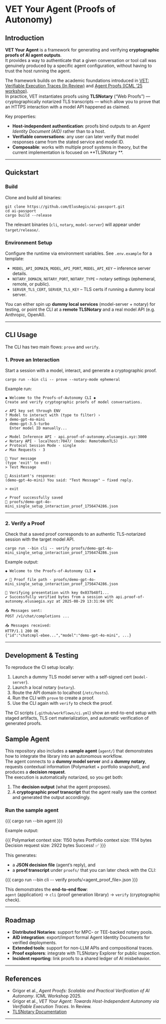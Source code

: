 # VET Your Agent (Proofs of Autonomy)

## Introduction

**VET Your Agent** is a framework for generating and verifying **cryptographic proofs of AI agent outputs**.  
It provides a way to authenticate that a given conversation or tool call was genuinely produced by a specific agent
configuration, without having to trust the host running the agent.

The framework builds on the academic foundations introduced
in [VET: Verifiable Execution Traces (In Review)](https://drive.google.com/file/d/1WxR3BzXjVkJdU46deZkrpNnmUapETQNm/view?usp=share_link)
and [Agent Proofs (ICML ’25 workshop)](https://openreview.net/forum?id=3vC8POdixP).  
In practice, VET instantiates proofs using **TLSNotary** (“Web Proofs”) — cryptographically notarized TLS transcripts —
which allow you to prove that an HTTPS interaction with a model API happened as claimed.

Key properties:

- **Host-independent authentication**: proofs bind outputs to an *Agent Identity Document (AID)* rather than to a host.
- **Verifiable conversations**: any user can later verify that model responses came from the stated service and model
  ID.
- **Composable**: works with multiple proof systems in theory, but the current implementation is focused on **TLSNotary
  **.

---

## Quickstart

### Build

Clone and build all binaries:

```
git clone https://github.com/ElusAegis/ai-passport.git
cd ai-passport
cargo build --release
```

The relevant binaries (`cli`, `notary`, `model-server`) will appear under `target/release/`.

### Environment Setup

Configure the runtime via environment variables. See `.env.example` for a template:

- `MODEL_API_DOMAIN`, `MODEL_API_PORT`, `MODEL_API_KEY` – inference server details.
- `NOTARY_DOMAIN`, `NOTARY_PORT`, `NOTARY_TYPE` – notary settings (ephemeral, remote, or public).
- `SERVER_TLS_CERT`, `SERVER_TLS_KEY` – TLS certs if running a dummy local server.

You can either spin up **dummy local services** (model-server + notary) for testing, or point the CLI at a **remote
TLSNotary** and a real model API (e.g. Anthropic, OpenAI).

---

## CLI Usage

The CLI has two main flows: `prove` and `verify`.

### 1. Prove an Interaction

Start a session with a model, interact, and generate a cryptographic proof.

```
cargo run --bin cli -- prove --notary-mode ephemeral
```

Example run:

```
◆ Welcome to the Proofs-of-Autonomy CLI ◆
Create and verify cryptographic proofs of model conversations.

✔ API key set through ENV
? Model to interact with (type to filter) ›  
❯ demo-gpt-4o-mini
  demo-gpt-3.5-turbo
  Enter model ID manually...

✔ Model Inference API · api.proof-of-autonomy.elusaegis.xyz:3000
✔ Notary API · localhost:7047/ (mode: RemoteNonTLS)
✔ Protocol Session Mode · single
✔ Max Requests · 3

💬 Your message
(type 'exit' to end): 
> Test Message

🤖 Assistant's response:
(demo-gpt-4o-mini) You said: "Test Message" — fixed reply.

> exit

✔ Proof successfully saved
📂 proofs/demo-gpt-4o-mini_single_setup_interaction_proof_1756474286.json
```

---

### 2. Verify a Proof

Check that a saved proof corresponds to an authentic TLS-notarized session with the target model API.

```
cargo run --bin cli -- verify proofs/demo-gpt-4o-mini_single_setup_interaction_proof_1756474286.json
```

Example output:

```
◆ Welcome to the Proofs-of-Autonomy CLI ◆

✔ 📂 Proof file path · proofs/demo-gpt-4o-mini_single_setup_interaction_proof_1756474286.json

🔑 Verifying presentation with key 0x037b48f1...
✔ Successfully verified bytes from a session with api.proof-of-autonomy.elusaegis.xyz at 2025-08-29 13:31:04 UTC

📤 Messages sent:
POST /v1/chat/completions ...

📥 Messages received:
HTTP/1.1 200 OK
{"id":"chatcmpl-ebee...","model":"demo-gpt-4o-mini", ...}
```

---

## Development & Testing

To reproduce the CI setup locally:

1. Launch a dummy TLS model server with a self-signed cert (`model-server`).
2. Launch a local notary (`notary`).
3. Route the API domain to localhost (`/etc/hosts`).
4. Run the CLI with `prove` to create a proof.
5. Use the CLI again with `verify` to check the proof.

The CI scripts (`.github/workflows/ci.yml`) show an end-to-end setup with staged artifacts, TLS cert materialization,
and automatic verification of generated proofs.

## Sample Agent

This repository also includes a **sample agent** (`agent/`) that demonstrates how to integrate the library into an
autonomous workflow.  
The agent connects to a **dummy model server** and a **dummy notary**, requests contextual information (Polymarket +
portfolio snapshot), and produces a **decision request**.  
The execution is automatically notarized, so you get both:

1. The **decision output** (what the agent proposes).
2. A **cryptographic proof transcript** that the agent really saw the context and generated the output accordingly.

### Run the sample agent

{{{
cargo run --bin agent
}}}

Example output:

{{{
Polymarket context size: 1150 bytes
Portfolio context size: 1114 bytes
Decision request size: 2922 bytes
Success! ✅
}}}

This generates:

- a **JSON decision file** (agent’s reply), and
- a **proof transcript** under `proofs/` that you can later check with the CLI:

{{{
cargo run --bin cli -- verify proofs/<agent_proof_file>.json
}}}

This demonstrates the **end-to-end flow**:  
`agent` (application) → `cli` (proof generation library) → `verify` (cryptographic check).


---

## Roadmap

- **Distributed Notaries**: support for MPC- or TEE-backed notary pools.
- **AID integration**: export/import formal Agent Identity Documents for verified deployments.
- **Extended tools**: support for non-LLM APIs and compositional traces.
- **Proof explorers**: integrate with TLSNotary Explorer for public inspection.
- **Incident reporting**: link proofs to a shared ledger of AI misbehavior.

---

## References

- Grigor et al., *Agent Proofs: Scalable and Practical Verification of AI Autonomy*. ICML Workshop 2025.
- Grigor et al., *VET Your Agent: Towards Host-Independent Autonomy via Verifiable Execution Traces*. In Review.
- [TLSNotary Documentation](https://tlsnotary.org/about)

---
